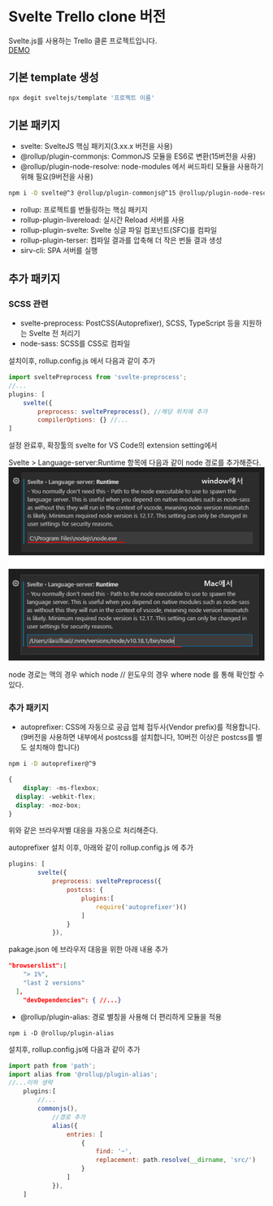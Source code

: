 # Svelte Trello clone 버전
Svelte.js를 사용하는 Trello 클론 프로젝트입니다.  
[DEMO]()
## 기본 template 생성
```bash
npx degit sveltejs/template '프로젝트 이름'
```

## 기본 패키지
- svelte: SvelteJS 핵심 패키지(3.xx.x 버전을 사용)
- @rollup/plugin-commonjs: CommonJS 모듈을 ES6로 변환(15버전을 사용)  
- @rollup/plugin-node-resolve: node-modules 에서 써드파티 모듈을 사용하기 위해 필요(9버전을 사용)

```bash
npm i -D svelte@^3 @rollup/plugin-commonjs@^15 @rollup/plugin-node-resolve@^9
```
- rollup: 프로젝트를 번들링하는 핵심 패키지
- rollup-plugin-livereload: 실시간 Reload 서버를 사용
- rollup-plugin-svelte: Svelte 싱글 파일 컴포넌트(SFC)를 컴파일
- rollup-plugin-terser: 컴파일 결과를 압축해 더 작은 번들 결과 생성
- sirv-cli: SPA 서버를 실행

## 추가 패키지  

### SCSS 관련  
- svelte-preprocess: PostCSS(Autoprefixer), SCSS, TypeScript 등을 지원하는 Svelte 전 처리기
- node-sass: SCSS를 CSS로 컴파일

설치이후, rollup.config.js 에서 다음과 같이 추가
```js
import sveltePreprocess from 'svelte-preprocess';
//...
plugins: [
	svelte({
		preprocess: sveltePreprocess(), //해당 위치에 추가
		compilerOptions: {} //...
]
```

설정 완료후, 확장툴의 svelte for VS Code의 extension setting에서

Svelte > Language-server:Runtime 항목에 다음과 같이 node 경로를 추가해준다.
![예시-00](./src/images/example-00.png)

node 경로는 맥의 경우 which node // 윈도우의 경우 where node 를 통해 확인할 수 있다.

### 추가 패키지
- autoprefixer: CSS에 자동으로 공급 업체 접두사(Vendor prefix)를 적용합니다.(9버전을 사용하면 내부에서 postcss를 설치합니다, 10버전 이상은 postcss를 별도 설치해야 합니다)  

```bash
npm i -D autoprefixer@^9
```
  
```scss
{
	display: -ms-flexbox;
  display: -webkit-flex;
  display: -moz-box;
}	
```
  
위와 같은 브라우저별 대응을 자동으로 처리해준다.

autoprefixer 설치 이후, 아래와 같이 rollup.config.js 에 추가

```js
plugins: [
		svelte({
			preprocess: sveltePreprocess({
				postcss: {
					plugins:[
						require('autoprefixer')()
					]
				}
			}),
```
pakage.json 에 브라우저 대응을 위한 아래 내용 추가  

```json
"browserslist":[
    "> 1%",
    "last 2 versions"
  ],
	"devDependencies": { //...}
```
  
- @rollup/plugin-alias: 경로 별칭을 사용해 더 편리하게 모듈을 적용

```
npm i -D @rollup/plugin-alias
```
설치후, rollup.config.js에 다음과 같이 추가
```js
import path from 'path';
import alias from '@rollup/plugin-alias';
//...이하 생략
	plugins:[
		//...
		commonjs(),
			//경로 추가
			alias({
				entries: [
					{
						find: '~',
						replacement: path.resolve(__dirname, 'src/')
					}
				]
			}),
	]
```


